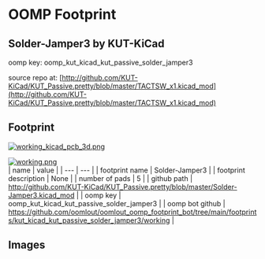 # OOMP Footprint  
## Solder-Jamper3  by KUT-KiCad  
  
oomp key: oomp_kut_kicad_kut_passive_solder_jamper3  
  
source repo at: [http://github.com/KUT-KiCad/KUT_Passive.pretty/blob/master/TACTSW_x1.kicad_mod](http://github.com/KUT-KiCad/KUT_Passive.pretty/blob/master/TACTSW_x1.kicad_mod)  
## Footprint  
  
[![working_kicad_pcb_3d.png](working_kicad_pcb_3d_600.png)](working_kicad_pcb_3d.png)  
  
[![working.png](working_600.png)](working.png)  
| name | value | 
| --- | --- | 
| footprint name | Solder-Jamper3 | 
| footprint description | None | 
| number of pads | 5 | 
| github path | http://github.com/KUT-KiCad/KUT_Passive.pretty/blob/master/Solder-Jamper3.kicad_mod | 
| oomp key | oomp_kut_kicad_kut_passive_solder_jamper3 | 
| oomp bot github | https://github.com/oomlout/oomlout_oomp_footprint_bot/tree/main/footprints/kut_kicad_kut_passive_solder_jamper3/working | 
## Images  
